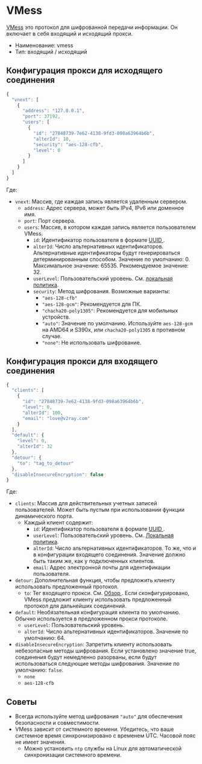 # VMess

[VMess](https://www.v2ray.com/eng/protocols/vmess.html) это протокол для шифрованной передачи информации. Он включает в себя входящий и исходящий прокси.

* Наименование: vmess
* Тип: входящий / исходящий

## Конфигурация прокси для исходящего соединения

```javascript
{
  "vnext": [
    {
      "address": "127.0.0.1",
      "port": 37192,
      "users": [
        {
          "id": "27848739-7e62-4138-9fd3-098a63964b6b",
          "alterId": 10,
          "security": "aes-128-cfb",
          "level": 0
        }
      ]
    }
  ]
}
```

Где:

* `vnext`: Массив, где каждая запись является удаленным сервером. 
  * ` address `: Адрес сервера, может быть IPv4, IPv6 или доменное имя.
  * `port`: Порт сервера.
  * `users`: Массив, в котором каждая запись является пользователем VMess. 
    * ` id `: Идентификатор пользователя в формате [ UUID ](https://en.wikipedia.org/wiki/Universally_unique_identifier).
    * ` alterId `: Число альтернативных идентификаторов. Альтернативные идентификаторы будут генерироваться детерминированным способом. Значение по умолчанию: 0. Максимальное значение: 65535. Рекомендуемое значение: 32.
    * ` userLevel `: Пользовательский уровень. См. [локальная политика](../Policy.md).
    * `security`: Метод шифрования. Возможные варианты: 
      * `"aes-128-cfb"`
      * `"aes-128-gcm"`: Рекомендуется для ПК.
      * ` "chacha20-poly1305" `: Рекомендуется для мобильных устройств.
      * ` "auto" `: Значение по умолчанию. Используйте ` aes-128-gcm ` на AMD64 и S390x, или ` chacha20-poly1305 ` в противном случае.
      * ` "none" `: Не использовать шифрование.

## Конфигурация прокси для входящего соединения

```javascript
{
  "clients": [
    {
      "id": "27848739-7e62-4138-9fd3-098a63964b6b",
      "level": 0,
      "alterId": 100,
      "email": "love@v2ray.com"
    }
  ],
  "default": {
    "level": 0,
    "alterId": 32
  },
  "detour": {
    "to": "tag_to_detour"
  },
  "disableInsecureEncryption": false
}
```

Где:

* `clients`: Массив для действительных учетных записей пользователей. Может быть пустым при использовании функции динамического порта. 
  * Каждый клиент содержит: 
    * ` id `: Идентификатор пользователя в формате [ UUID ](https://en.wikipedia.org/wiki/Universally_unique_identifier).
    * ` userLevel `: Пользовательский уровень. См. [Локальная политика](../policy.md).
    * ` alterId `: Число альтернативных идентификаторов. То же, что и в конфигурации входящего соединения. Значение должно быть таким же, как у подключенных клиентов.
    * `email`: Адрес электронной почты для идентификации пользователя.
* `detour`: Дополнительная функция, чтобы предложить клиенту использовать предложенный протокол. 
  * ` to `: Тег входящего прокси. См. [ Обзор ](../02_protocols.md). Если сконфигурировано, VMess предложит клиенту использовать предложенный протокол для дальнейших соединений.
* `default`: Необязательная конфигурация клиента по умолчанию. Обычно используется в предложенном прокси протоколе. 
  * ` userLevel `: Пользовательский уровень.
  * ` alterId `: Число альтернативных идентификаторов. Значение по умолчанию: 64.
* `disableInsecureEncryption`: Запретить клиенту использовать небезопасные методы шифрования. Если установлено значение true, соединения будут немедленно разорваны, если будут использоваться следующие методы шифрования. Значение по умолчанию: `false`. 
  * `none`
  * `aes-128-cfb`

## Советы

* Всегда используйте метод шифрования ` "auto" ` для обеспечения безопасности и совместимости.
* VMess зависит от системного времени. Убедитесь, что ваше системное время синхронизировано с временем UTC. Часовой пояс не имеет значения. 
  * Можно установить ` ntp ` службы на Linux для автоматической синхронизации системного времени.
